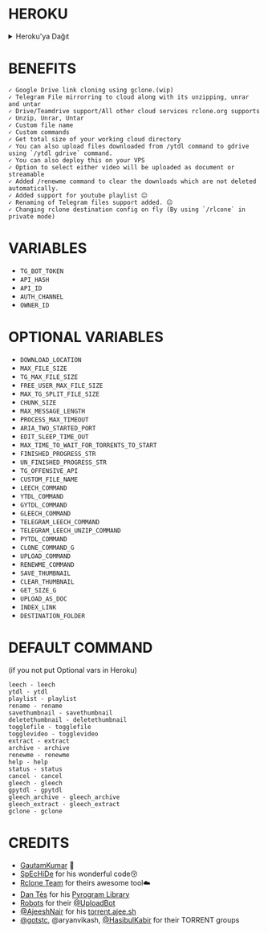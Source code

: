 # HEROKU
<details><summary>Heroku'ya Dağıt</summary>
<p>
<br>
<a href="https://heroku.com/deploy">
  <img src="https://www.herokucdn.com/deploy/button.svg" alt="Deploy">
</a>
</p>
</details>

# BENEFITS
    ✓ Google Drive link cloning using gclone.(wip)
    ✓ Telegram File mirrorring to cloud along with its unzipping, unrar and untar
    ✓ Drive/Teamdrive support/All other cloud services rclone.org supports
    ✓ Unzip, Unrar, Untar
    ✓ Custom file name
    ✓ Custom commands
    ✓ Get total size of your working cloud directory
    ✓ You can also upload files downloaded from /ytdl command to gdrive using `/ytdl gdrive` command.
    ✓ You can also deploy this on your VPS
    ✓ Option to select either video will be uploaded as document or streamable
    ✓ Added /renewme command to clear the downloads which are not deleted automatically.
    ✓ Added support for youtube playlist 😐
    ✓ Renaming of Telegram files support added. 😐
    ✓ Changing rclone destination config on fly (By using `/rlcone` in private mode)

# VARIABLES

* `TG_BOT_TOKEN`
* `API_HASH`
* `API_ID`
* `AUTH_CHANNEL`
* `OWNER_ID`

# OPTIONAL VARIABLES

* `DOWNLOAD_LOCATION`
* `MAX_FILE_SIZE`
* `TG_MAX_FILE_SIZE`
* `FREE_USER_MAX_FILE_SIZE`
* `MAX_TG_SPLIT_FILE_SIZE`
* `CHUNK_SIZE`
* `MAX_MESSAGE_LENGTH`
* `PROCESS_MAX_TIMEOUT`
* `ARIA_TWO_STARTED_PORT`
* `EDIT_SLEEP_TIME_OUT`
* `MAX_TIME_TO_WAIT_FOR_TORRENTS_TO_START`
* `FINISHED_PROGRESS_STR`
* `UN_FINISHED_PROGRESS_STR`
* `TG_OFFENSIVE_API`
* `CUSTOM_FILE_NAME`
* `LEECH_COMMAND`
* `YTDL_COMMAND`
* `GYTDL_COMMAND`
* `GLEECH_COMMAND`
* `TELEGRAM_LEECH_COMMAND`
* `TELEGRAM_LEECH_UNZIP_COMMAND`
* `PYTDL_COMMAND`
* `CLONE_COMMAND_G`
* `UPLOAD_COMMAND`
* `RENEWME_COMMAND`
* `SAVE_THUMBNAIL`
* `CLEAR_THUMBNAIL`
* `GET_SIZE_G`
* `UPLOAD_AS_DOC`
* `INDEX_LINK`
* `DESTINATION_FOLDER`

# DEFAULT COMMAND

 (if you not put Optional vars in Heroku)

    leech - leech
    ytdl - ytdl
    playlist - playlist
    rename - rename
    savethumbnail - savethumbnail
    deletethumbnail - deletethumbnail
    togglefile - togglefile
    togglevideo - togglevideo
    extract - extract
    archive - archive
    renewme - renewme
    help - help
    status - status
    cancel - cancel
    gleech - gleech
    gpytdl - gpytdl
    gleech_archive - gleech_archive
    gleech_extract - gleech_extract
    gclone - gclone

# CREDITS

 - [GautamKumar](https://github.com/gautamajay52/TorrentLeech-Gdrive) 😬
 - [SpEcHiDe](https://github.com/SpEcHiDe/PublicLeech) for his wonderful code😚
 - [Rclone Team](https://rclone.org) for theirs awesome tool☁️
 - [Dan Tès](https://telegram.dog/haskell) for his [Pyrogram Library](https://github.com/pyrogram/pyrogram)
 - [Robots](https://telegram.dog/Robots) for their [@UploadBot](https://telegram.dog/UploadBot)
 - [@AjeeshNair](https://telegram.dog/AjeeshNait) for his [torrent.ajee.sh](https://torrent.ajee.sh)
 - [@gotstc](https://telegram.dog/gotstc), @aryanvikash, [@HasibulKabir](https://telegram.dog/HasibulKabir) for their TORRENT groups
